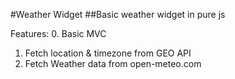 #Weather Widget
##Basic weather widget in pure js

Features:
0. Basic MVC
1. Fetch location & timezone from GEO API
2. Fetch Weather data from open-meteo.com



